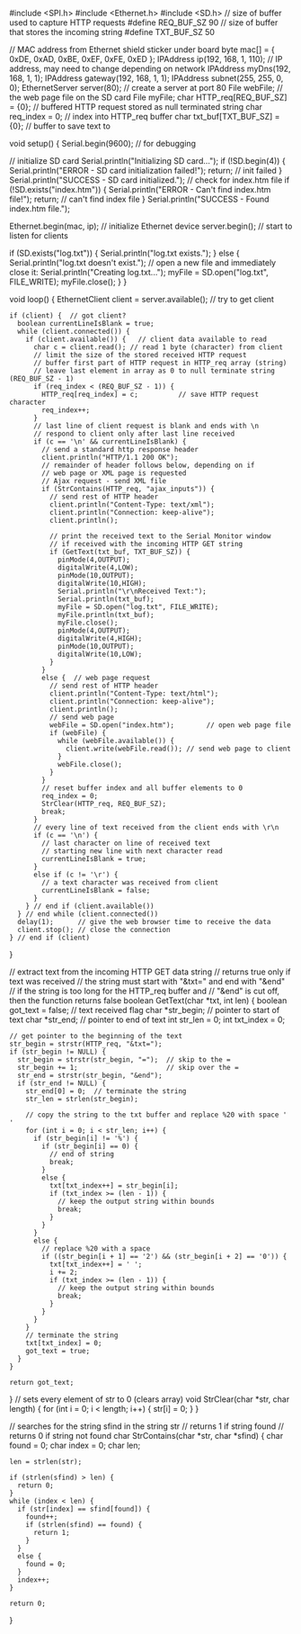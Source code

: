 

#include <SPI.h>
#include <Ethernet.h>
#include <SD.h>
// size of buffer used to capture HTTP requests
#define REQ_BUF_SZ   90
// size of buffer that stores the incoming string
#define TXT_BUF_SZ   50

// MAC address from Ethernet shield sticker under board
byte mac[] = { 0xDE, 0xAD, 0xBE, 0xEF, 0xFE, 0xED };
IPAddress ip(192, 168, 1, 110);   // IP address, may need to change depending on network
IPAddress myDns(192, 168, 1, 1);
IPAddress gateway(192, 168, 1, 1);
IPAddress subnet(255, 255, 0, 0);
EthernetServer server(80);       // create a server at port 80
File webFile;                    // the web page file on the SD card
File myFile;
char HTTP_req[REQ_BUF_SZ] = {0}; // buffered HTTP request stored as null terminated string
char req_index = 0;              // index into HTTP_req buffer
char txt_buf[TXT_BUF_SZ] = {0};  // buffer to save text to

void setup()
{
  Serial.begin(9600);       // for debugging

  // initialize SD card
  Serial.println("Initializing SD card...");
  if (!SD.begin(4)) {
    Serial.println("ERROR - SD card initialization failed!");
    return;    // init failed
  }
  Serial.println("SUCCESS - SD card initialized.");
  // check for index.htm file
  if (!SD.exists("index.htm")) {
    Serial.println("ERROR - Can't find index.htm file!");
    return;  // can't find index file
  }
  Serial.println("SUCCESS - Found index.htm file.");

  Ethernet.begin(mac, ip);  // initialize Ethernet device
  server.begin();           // start to listen for clients

  if (SD.exists("log.txt")) {
    Serial.println("log.txt exists.");
  }
  else {
    Serial.println("log.txt doesn't exist.");
    // open a new file and immediately close it:
    Serial.println("Creating log.txt...");
    myFile = SD.open("log.txt", FILE_WRITE);
    myFile.close();
  }
}

  void loop()
  {
    EthernetClient client = server.available();  // try to get client

    if (client) {  // got client?
      boolean currentLineIsBlank = true;
      while (client.connected()) {
        if (client.available()) {   // client data available to read
          char c = client.read(); // read 1 byte (character) from client
          // limit the size of the stored received HTTP request
          // buffer first part of HTTP request in HTTP_req array (string)
          // leave last element in array as 0 to null terminate string (REQ_BUF_SZ - 1)
          if (req_index < (REQ_BUF_SZ - 1)) {
            HTTP_req[req_index] = c;          // save HTTP request character
            req_index++;
          }
          // last line of client request is blank and ends with \n
          // respond to client only after last line received
          if (c == '\n' && currentLineIsBlank) {
            // send a standard http response header
            client.println("HTTP/1.1 200 OK");
            // remainder of header follows below, depending on if
            // web page or XML page is requested
            // Ajax request - send XML file
            if (StrContains(HTTP_req, "ajax_inputs")) {
              // send rest of HTTP header
              client.println("Content-Type: text/xml");
              client.println("Connection: keep-alive");
              client.println();

              // print the received text to the Serial Monitor window
              // if received with the incoming HTTP GET string
              if (GetText(txt_buf, TXT_BUF_SZ)) {
                pinMode(4,OUTPUT);
                digitalWrite(4,LOW);
                pinMode(10,OUTPUT);
                digitalWrite(10,HIGH);
                Serial.println("\r\nReceived Text:");
                Serial.println(txt_buf);
                myFile = SD.open("log.txt", FILE_WRITE);
                myFile.println(txt_buf);
                myFile.close();
                pinMode(4,OUTPUT);
                digitalWrite(4,HIGH);
                pinMode(10,OUTPUT);
                digitalWrite(10,LOW);
              }
            }
            else {  // web page request
              // send rest of HTTP header
              client.println("Content-Type: text/html");
              client.println("Connection: keep-alive");
              client.println();
              // send web page
              webFile = SD.open("index.htm");        // open web page file
              if (webFile) {
                while (webFile.available()) {
                  client.write(webFile.read()); // send web page to client
                }
                webFile.close();
              }
            }
            // reset buffer index and all buffer elements to 0
            req_index = 0;
            StrClear(HTTP_req, REQ_BUF_SZ);
            break;
          }
          // every line of text received from the client ends with \r\n
          if (c == '\n') {
            // last character on line of received text
            // starting new line with next character read
            currentLineIsBlank = true;
          }
          else if (c != '\r') {
            // a text character was received from client
            currentLineIsBlank = false;
          }
        } // end if (client.available())
      } // end while (client.connected())
      delay(1);      // give the web browser time to receive the data
      client.stop(); // close the connection
    } // end if (client)
  }

  // extract text from the incoming HTTP GET data string
  // returns true only if text was received
  // the string must start with "&txt=" and end with "&end"
  // if the string is too long for the HTTP_req buffer and
  // "&end" is cut off, then the function returns false
  boolean GetText(char *txt, int len)
  {
    boolean got_text = false;    // text received flag
    char *str_begin;             // pointer to start of text
    char *str_end;               // pointer to end of text
    int str_len = 0;
    int txt_index = 0;

    // get pointer to the beginning of the text
    str_begin = strstr(HTTP_req, "&txt=");
    if (str_begin != NULL) {
      str_begin = strstr(str_begin, "=");  // skip to the =
      str_begin += 1;                      // skip over the =
      str_end = strstr(str_begin, "&end");
      if (str_end != NULL) {
        str_end[0] = 0;  // terminate the string
        str_len = strlen(str_begin);
        
        // copy the string to the txt buffer and replace %20 with space ' '
        for (int i = 0; i < str_len; i++) {
          if (str_begin[i] != '%') {
            if (str_begin[i] == 0) {
              // end of string
              break;
            }
            else {
              txt[txt_index++] = str_begin[i];
              if (txt_index >= (len - 1)) {
                // keep the output string within bounds
                break;
              }
            }
          }
          else {
            // replace %20 with a space
            if ((str_begin[i + 1] == '2') && (str_begin[i + 2] == '0')) {
              txt[txt_index++] = ' ';
              i += 2;
              if (txt_index >= (len - 1)) {
                // keep the output string within bounds
                break;
              }
            }
          }
        }
        // terminate the string
        txt[txt_index] = 0;
        got_text = true;
      }
    }

    return got_text;
  }
  // sets every element of str to 0 (clears array)
  void StrClear(char *str, char length)
  {
    for (int i = 0; i < length; i++) {
      str[i] = 0;
    }
  }

  // searches for the string sfind in the string str
  // returns 1 if string found
  // returns 0 if string not found
  char StrContains(char *str, char *sfind)
  {
    char found = 0;
    char index = 0;
    char len;

    len = strlen(str);

    if (strlen(sfind) > len) {
      return 0;
    }
    while (index < len) {
      if (str[index] == sfind[found]) {
        found++;
        if (strlen(sfind) == found) {
          return 1;
        }
      }
      else {
        found = 0;
      }
      index++;
    }

    return 0;
  }
